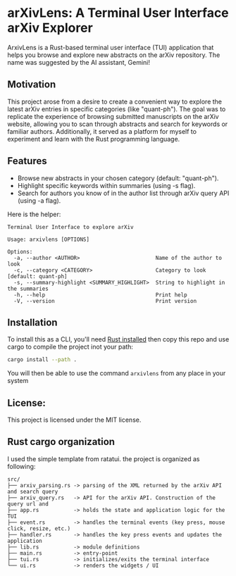 # arXivLens: A Terminal User Interface arXiv Explorer
ArxivLens is a Rust-based terminal user interface (TUI) application that helps you browse and explore new abstracts on the arXiv repository. The name was suggested by the AI assistant, Gemini!

## Motivation
This project arose from a desire to create a convenient way to explore the latest arXiv entries in specific categories (like "quant-ph"). The goal was to replicate the experience of browsing submitted manuscripts on the arXiv website, allowing you to scan through abstracts and search for keywords or familiar authors. Additionally, it served as a platform for myself to experiment and learn with the Rust programming language.

## Features
- Browse new abstracts in your chosen category (default: "quant-ph").
- Highlight specific keywords within summaries (using -s flag).
- Search for authors you know of in the author list through arXiv query API (using -a flag).

Here is the helper:

```text
Terminal User Interface to explore arXiv

Usage: arxivlens [OPTIONS]

Options:
  -a, --author <AUTHOR>                        Name of the author to look
  -c, --category <CATEGORY>                    Category to look [default: quant-ph]
  -s, --summary-highlight <SUMMARY_HIGHLIGHT>  String to highlight in the summaries
  -h, --help                                   Print help
  -V, --version                                Print version
```

## Installation
To install this as a CLI, you'll need [Rust installed](https://www.rust-lang.org/tools/install) then copy this repo and use cargo to compile the project inot your path:
```bash
cargo install --path .
```
You will then be able to use the command `arxivlens` from any place in your system

## License:

This project is licensed under the MIT license.

## Rust cargo organization
I used the simple template from ratatui. the project is organized as following:

```text
src/
├── arxiv_parsing.rs -> parsing of the XML returned by the arXiv API and search query
├── arxiv_query.rs   -> API for the arXiv API. Construction of the query url and 
├── app.rs           -> holds the state and application logic for the TUI
├── event.rs         -> handles the terminal events (key press, mouse click, resize, etc.)
├── handler.rs       -> handles the key press events and updates the application
├── lib.rs           -> module definitions
├── main.rs          -> entry-point
├── tui.rs           -> initializes/exits the terminal interface
└── ui.rs            -> renders the widgets / UI

```
